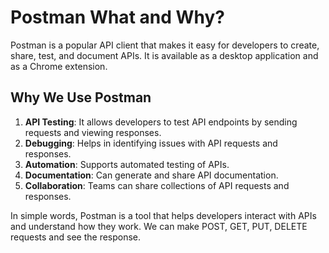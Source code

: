 # Postman What and Why?

Postman is a popular API client that makes it easy for developers to create, share, test, and document APIs. It is available as a desktop application and as a Chrome extension.

## Why We Use Postman

1. **API Testing**: It allows developers to test API endpoints by sending requests and viewing responses.
2. **Debugging**: Helps in identifying issues with API requests and responses.
3. **Automation**: Supports automated testing of APIs.
4. **Documentation**: Can generate and share API documentation.
5. **Collaboration**: Teams can share collections of API requests and responses.

In simple words, Postman is a tool that helps developers interact with APIs and understand how they work. We can make POST, GET, PUT, DELETE requests and see the response.

